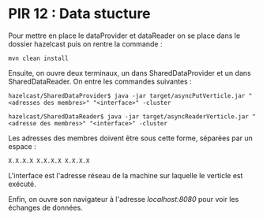 # PIR 12 : Data stucture

Pour mettre en place le dataProvider et dataReader on se place dans le dossier hazelcast puis on rentre la commande :
```
mvn clean install
```

Ensuite, on ouvre deux terminaux, un dans SharedDataProvider et un dans SharedDataReader. On entre les commandes suivantes :

```
hazelcast/SharedDataProvider$ java -jar target/asyncPutVerticle.jar "<adresses des membres>" "<interface>" -cluster

hazelcast/SharedDataReader$ java -jar target/asyncReaderVerticle.jar "<adresse des membres>" "<interface>" -cluster
```

Les adresses des membres doivent être sous cette forme, séparées par un espace :

```
X.X.X.X X.X.X.X X.X.X.X
```

L'interface est l'adresse réseau de la machine sur laquelle le verticle est exécuté.

Enfin, on ouvre son navigateur à l'adresse _localhost:8080_ pour voir les échanges de données.
